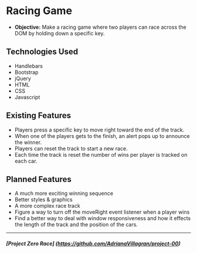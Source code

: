# Racing Game

* **Objective:** Make a racing game where two players can race across the DOM by holding down a specific key.

## Technologies Used

* Handlebars
* Bootstrap
* jQuery
* HTML
* CSS
* Javascript 


## Existing Features

* Players press a specific key to move right toward the end of the track.
* When one of the players gets to the finish, an alert pops up to announce the winner.
* Players can reset the track to start a new race.
* Each time the track is reset the number of wins per player is tracked on each car.

## Planned Features

* A much more exciting winning sequence
* Better styles & graphics
* A more complex race track
* Figure a way to turn off the moveRight event listener when a player wins
* Find a better way to deal with window responsiveness and how it effects the length of the track and the position of the cars.

---

##### [Project Zero Race] (https://github.com/AdrianaVillagran/project-00)
